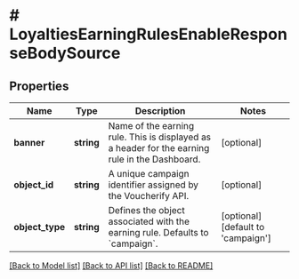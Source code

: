 # # LoyaltiesEarningRulesEnableResponseBodySource

## Properties

Name | Type | Description | Notes
------------ | ------------- | ------------- | -------------
**banner** | **string** | Name of the earning rule. This is displayed as a header for the earning rule in the Dashboard. | [optional]
**object_id** | **string** | A unique campaign identifier assigned by the Voucherify API. | [optional]
**object_type** | **string** | Defines the object associated with the earning rule. Defaults to &#x60;campaign&#x60;. | [optional] [default to 'campaign']

[[Back to Model list]](../../README.md#models) [[Back to API list]](../../README.md#endpoints) [[Back to README]](../../README.md)
